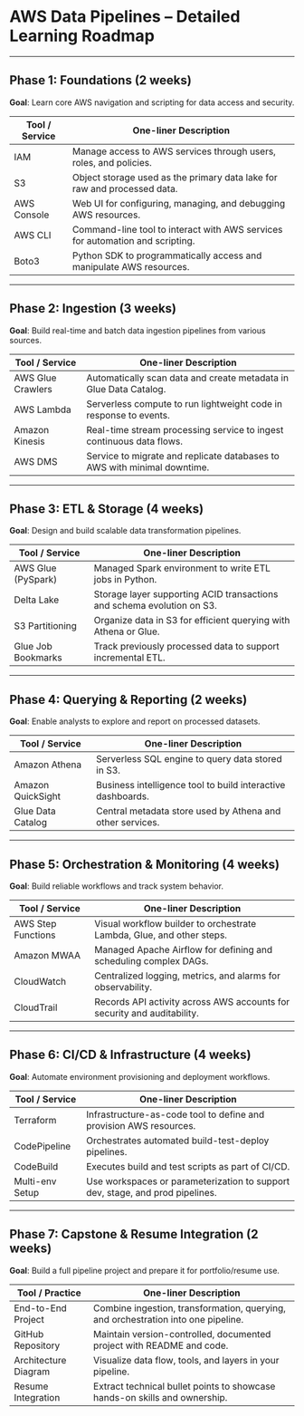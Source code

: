 # AWS Data Pipelines – Detailed Learning Roadmap

---

## Phase 1: Foundations (2 weeks)
**Goal**: Learn core AWS navigation and scripting for data access and security.

| Tool / Service | One-liner Description |
|----------------|------------------------|
| IAM            | Manage access to AWS services through users, roles, and policies. |
| S3             | Object storage used as the primary data lake for raw and processed data. |
| AWS Console    | Web UI for configuring, managing, and debugging AWS resources. |
| AWS CLI        | Command-line tool to interact with AWS services for automation and scripting. |
| Boto3          | Python SDK to programmatically access and manipulate AWS resources. |

---

## Phase 2: Ingestion (3 weeks)
**Goal**: Build real-time and batch data ingestion pipelines from various sources.

| Tool / Service     | One-liner Description |
|--------------------|------------------------|
| AWS Glue Crawlers  | Automatically scan data and create metadata in Glue Data Catalog. |
| AWS Lambda         | Serverless compute to run lightweight code in response to events. |
| Amazon Kinesis     | Real-time stream processing service to ingest continuous data flows. |
| AWS DMS            | Service to migrate and replicate databases to AWS with minimal downtime. |

---

## Phase 3: ETL & Storage (4 weeks)
**Goal**: Design and build scalable data transformation pipelines.

| Tool / Service       | One-liner Description |
|----------------------|------------------------|
| AWS Glue (PySpark)   | Managed Spark environment to write ETL jobs in Python. |
| Delta Lake           | Storage layer supporting ACID transactions and schema evolution on S3. |
| S3 Partitioning      | Organize data in S3 for efficient querying with Athena or Glue. |
| Glue Job Bookmarks   | Track previously processed data to support incremental ETL. |

---

## Phase 4: Querying & Reporting (2 weeks)
**Goal**: Enable analysts to explore and report on processed datasets.

| Tool / Service     | One-liner Description |
|--------------------|------------------------|
| Amazon Athena      | Serverless SQL engine to query data stored in S3. |
| Amazon QuickSight  | Business intelligence tool to build interactive dashboards. |
| Glue Data Catalog  | Central metadata store used by Athena and other services. |

---

## Phase 5: Orchestration & Monitoring (4 weeks)
**Goal**: Build reliable workflows and track system behavior.

| Tool / Service     | One-liner Description |
|--------------------|------------------------|
| AWS Step Functions | Visual workflow builder to orchestrate Lambda, Glue, and other steps. |
| Amazon MWAA        | Managed Apache Airflow for defining and scheduling complex DAGs. |
| CloudWatch         | Centralized logging, metrics, and alarms for observability. |
| CloudTrail         | Records API activity across AWS accounts for security and auditability. |

---

## Phase 6: CI/CD & Infrastructure (4 weeks)
**Goal**: Automate environment provisioning and deployment workflows.

| Tool / Service     | One-liner Description |
|--------------------|------------------------|
| Terraform          | Infrastructure-as-code tool to define and provision AWS resources. |
| CodePipeline       | Orchestrates automated build-test-deploy pipelines. |
| CodeBuild          | Executes build and test scripts as part of CI/CD. |
| Multi-env Setup    | Use workspaces or parameterization to support dev, stage, and prod pipelines. |

---

## Phase 7: Capstone & Resume Integration (2 weeks)
**Goal**: Build a full pipeline project and prepare it for portfolio/resume use.

| Tool / Practice       | One-liner Description |
|-----------------------|------------------------|
| End-to-End Project     | Combine ingestion, transformation, querying, and orchestration into one pipeline. |
| GitHub Repository      | Maintain version-controlled, documented project with README and code. |
| Architecture Diagram   | Visualize data flow, tools, and layers in your pipeline. |
| Resume Integration     | Extract technical bullet points to showcase hands-on skills and ownership. |

